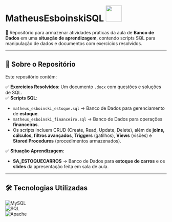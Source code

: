 # MatheusEsboinskiSQL <img src="https://cdn.jsdelivr.net/gh/devicons/devicon@latest/icons/mysql/mysql-original.svg" width="50" height="50" />

📌 Repositório para armazenar atividades práticas da aula de **Banco de Dados** em uma **situação de aprendizagem**, contendo scripts SQL para manipulação de dados e documentos com exercícios resolvidos.

---

## 📂 Sobre o Repositório

Este repositório contém:

✅ **Exercícios Resolvidos**: Um documento `.docx` com questões e soluções de SQL.  
✅ **Scripts SQL**:  
   - `matheus_esboinski_estoque.sql` → Banco de Dados para gerenciamento de **estoque**.  
   - `matheus_esboinski_financeiro.sql` → Banco de Dados para operações **financeiras**.
   - Os scripts incluem CRUD (Create, Read, Update, Delete), além de **joins, cálculos, filtros avançados**, **Triggers** (gatilhos), **Views** (visões) e **Stored Procedures** (procedimentos armazenados).

✅ **Situação Aprendizagem**:
   - **SA_ESTOQUECARROS** → Banco de Dados para **estoque de carros** e os **slides** da apresentação feita em sala de aula.

---

## 🛠️ Tecnologias Utilizadas

![MySQL](https://img.shields.io/badge/-MySQL-4479A1?style=flat&logo=mysql&logoColor=fff)  
![SQL](https://img.shields.io/badge/-SQL-F7B731?style=flat&logo=sqlite&logoColor=fff)  
![Apache](https://img.shields.io/badge/-Apache-D22128?style=flat&logo=apache&logoColor=fff)

